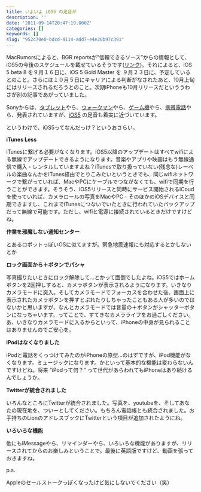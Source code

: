 ```yaml
---
title: いよいよ iOS5 の足音が
description: ''
date: '2011-09-14T20:47:19.000Z'
categories: []
keywords: []
slug: "952c70e0-bdcd-4114-add7-e4e20b97c391"
---
```

MacRumorsによると、BGR reportsが”信頼できるソース”からの情報として、iOS5の今後のスケジュールを載せているそうです([リンク](http://www.macrumors.com/2011/09/13/ios-5-beta-8-on-friday-gm-on-september-23rd-carrier-approval-by-october-5th/))。それによると、iOS 5 beta 8 を９月１６日に、iOS 5 Gold Master を ９月２３日に、予定しているとのこと。さらには１０月５日にキャリアによる判断がなされたあと、10月上旬にはリリースされるだろうとのこと。次期iPhoneも10月リリースだといううわさが別の記事であがっていました。

Sonyからは、[タブレット](http://www.sony.jp/CorporateCruise/Press/201109/11-0901/)やら、[ウォークマン](http://www.sony.jp/CorporateCruise/Press/201109/11-0913B/)やら、[ゲーム機](http://www.jp.playstation.com/info/release/nr_20110914_psvita.html)やら、[携帯電話](http://www.sonyericsson.co.jp/company/press/20110914_xperiaplay.html)やら、発表されていますが、[iOS5](http://www.apple.com/jp/ios/ios5/) の足音も着実に近づいています。

というわけで、iOS5ってなんだっけ？というおさらい。

**iTunes Less**

iTunesに繋げる必要がなくなります。iOS5以降のアップデートはすべてwifiによる無線でアップデートできるようになります。音楽やアプリや映画はもう無線通信で購入・レンタルしていますよね？iTunesで取り扱っていない(残念な)レーベルの楽曲なんかをiTunes経由でとりこみたいというときでも、同じwifiネットワークで繋がっていれば、MacやPCにケーブルでつながなくても、wifiで同期を行うことができます。そうそう、iOS5リリースと同時にサービス開始されるiCoudを使っていれば、カメラロールの写真をMacやPC・そのほかのiOSデバイスと同期できますし、これまでiTunesにつないでいたときに行われていたバックアップだって無線で可能です。ただし、wifiと電源に接続されているときだけですけどね。

**作業を邪魔しない通知センター**

とあるロボットっぽいOSに似てますが。緊急地震速報にも対応するとかしないとか

**ロック画面から＋ボタンでパシャ**

写真撮りたいときにロック解除して…とかって面倒でしたよね。iOS5ではホームボタンを2回押しすると、カメラボタンが表示されるようになります。いきなりカメラモードに突入。そしてカメラモードでフォーカスを合わせた後、画面上に表示されたカメラボタンを押すとぶれたりしちゃったこともある人が多いのではないかと思いますが、なんとカメラモードでは音量の＋ボタンがシャッターボタンになっちゃいます。ってことで、すてきなカメラライフをお過ごしください。あ、いきなりカメラモードに入るからといって、iPhoneの中身が見られることはありませんのでご安心を。

**iPodはなくなりました**

iPodと電話をくっつけてみたのがiPhoneの原型…のはずですが、iPod機能がなくなります。ミュージックになります。かといって基本的な機能は変わらないんですけどね。将来 “iPodって何？” って世代があらわれてもiPhoneはあり続けるんでしょうか。

**Twitterが統合されました**

いろんなところにTwitterが統合されました。写真を、youtubeを、そしてあなたの現在地を、ついーとしてください。もちろん電話帳とも統合されました。お手持ちのLionのアドレスブックにTwitterという項目が追加されたようにね。

**いろいろな機能**

他にもiMessageやら、リマインダーやら、いろいろな機能がありますが、リリースされてからのお楽しみということで。最後に英語版ですけど、動画を張っておきますね。

p.s.

Appleのセールストークっぽくなったけど気にしないでください（笑）